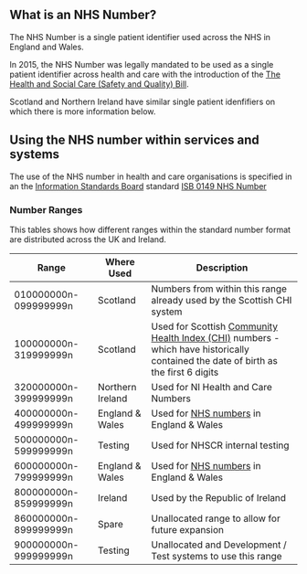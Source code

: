## What is an NHS Number?

The NHS Number is a single patient identifier used across the NHS in England and Wales. 

In 2015, the NHS Number was legally mandated to be used as a single patient identifier across health and care with the introduction of the [The Health and Social Care (Safety and Quality) Bill](https://www.digitalhealth.net/2015/10/nhs-number-use-becomes-law/).

Scotland and Northern Ireland have similar single patient idenfifiers on which there is more information below.


## Using the NHS number within services and systems

The use of the NHS number in health and care organisations is specified in an the [Information Standards Board](https://digital.nhs.uk/data-and-information/information-standards) standard [ISB 0149 NHS Number](https://digital.nhs.uk/data-and-information/information-standards/information-standards-and-data-collections-including-extractions/publications-and-notifications/standards-and-collections/isb-0149-nhs-number)


### Number Ranges

This tables shows how different ranges within the standard number format are distributed across the UK and Ireland.

| Range | Where Used | Description |
| ------------- |-------------|-----|
|010000000n-099999999n|Scotland|Numbers from within this range already used by the Scottish CHI system|
|100000000n-319999999n|Scotland|Used for Scottish [Community Health Index (CHI)](https://en.wikipedia.org/wiki/Community_Health_Index_(Scotland)) numbers - which have historically contained the date of birth as the first 6 digits|
|320000000n-399999999n|Northern Ireland|Used for NI Health and Care Numbers|
|400000000n-499999999n|England & Wales|Used for [NHS numbers](https://en.wikipedia.org/wiki/NHS_number) in England & Wales|
|500000000n-599999999n|Testing|Used for NHSCR internal testing|
|600000000n-799999999n|England & Wales|Used for [NHS numbers](https://en.wikipedia.org/wiki/NHS_number) in England & Wales|
|800000000n-859999999n|Ireland|Used by the Republic of Ireland|
|860000000n-899999999n|Spare|Unallocated range to allow for future expansion|
|900000000n-999999999n|Testing|Unallocated and Development / Test systems to use this range|
